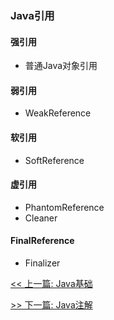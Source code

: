 ### Java引用

#### 强引用

* 普通Java对象引用

#### 弱引用

* WeakReference

#### 软引用

* SoftReference

#### 虚引用

* PhantomReference
* Cleaner

#### FinalReference

* Finalizer


[<< 上一篇: Java基础](2-Java基础/Java基础.md)

[>> 下一篇: Java注解](2-Java基础/Java注解.md)
